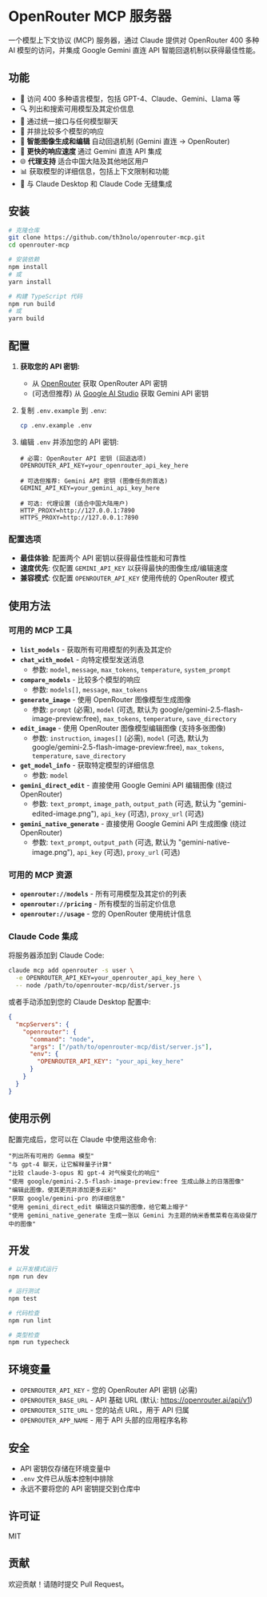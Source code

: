 # OpenRouter MCP 服务器

一个模型上下文协议 (MCP) 服务器，通过 Claude 提供对 OpenRouter 400 多种 AI 模型的访问，并集成 Google Gemini 直连 API 智能回退机制以获得最佳性能。

## 功能

- 🤖 访问 400 多种语言模型，包括 GPT-4、Claude、Gemini、Llama 等
- 🔍 列出和搜索可用模型及其定价信息
- 💬 通过统一接口与任何模型聊天
- 🔄 并排比较多个模型的响应
- 🎨 **智能图像生成和编辑** 自动回退机制 (Gemini 直连 → OpenRouter)
- 🚀 **更快的响应速度** 通过 Gemini 直连 API 集成
- 🌐 **代理支持** 适合中国大陆及其他地区用户
- 📊 获取模型的详细信息，包括上下文限制和功能
- 🔧 与 Claude Desktop 和 Claude Code 无缝集成

## 安装

```bash
# 克隆仓库
git clone https://github.com/th3nolo/openrouter-mcp.git
cd openrouter-mcp

# 安装依赖
npm install
# 或
yarn install

# 构建 TypeScript 代码
npm run build
# 或
yarn build
```

## 配置

1. **获取您的 API 密钥:**
   - 从 [OpenRouter](https://openrouter.ai/keys) 获取 OpenRouter API 密钥
   - (可选但推荐) 从 [Google AI Studio](https://aistudio.google.com/app/apikey) 获取 Gemini API 密钥

2. 复制 `.env.example` 到 `.env`:
   ```bash
   cp .env.example .env
   ```

3. 编辑 `.env` 并添加您的 API 密钥:
   ```env
   # 必需: OpenRouter API 密钥 (回退选项)
   OPENROUTER_API_KEY=your_openrouter_api_key_here
   
   # 可选但推荐: Gemini API 密钥 (图像任务的首选)
   GEMINI_API_KEY=your_gemini_api_key_here
   
   # 可选: 代理设置 (适合中国大陆用户)
   HTTP_PROXY=http://127.0.0.1:7890
   HTTPS_PROXY=http://127.0.0.1:7890
   ```

### 配置选项

- **最佳体验**: 配置两个 API 密钥以获得最佳性能和可靠性
- **速度优先**: 仅配置 `GEMINI_API_KEY` 以获得最快的图像生成/编辑速度
- **兼容模式**: 仅配置 `OPENROUTER_API_KEY` 使用传统的 OpenRouter 模式

## 使用方法

### 可用的 MCP 工具

- **`list_models`** - 获取所有可用模型的列表及其定价
- **`chat_with_model`** - 向特定模型发送消息
  - 参数: `model`, `message`, `max_tokens`, `temperature`, `system_prompt`
- **`compare_models`** - 比较多个模型的响应
  - 参数: `models[]`, `message`, `max_tokens`
- **`generate_image`** - 使用 OpenRouter 图像模型生成图像
  - 参数: `prompt` (必需), `model` (可选, 默认为 google/gemini-2.5-flash-image-preview:free), `max_tokens`, `temperature`, `save_directory`
- **`edit_image`** - 使用 OpenRouter 图像模型编辑图像 (支持多张图像)
  - 参数: `instruction`, `images[]` (必需), `model` (可选, 默认为 google/gemini-2.5-flash-image-preview:free), `max_tokens`, `temperature`, `save_directory`
- **`get_model_info`** - 获取特定模型的详细信息
  - 参数: `model`
- **`gemini_direct_edit`** - 直接使用 Google Gemini API 编辑图像 (绕过 OpenRouter)
  - 参数: `text_prompt`, `image_path`, `output_path` (可选, 默认为 "gemini-edited-image.png"), `api_key` (可选), `proxy_url` (可选)
- **`gemini_native_generate`** - 直接使用 Google Gemini API 生成图像 (绕过 OpenRouter)
  - 参数: `text_prompt`, `output_path` (可选, 默认为 "gemini-native-image.png"), `api_key` (可选), `proxy_url` (可选)

### 可用的 MCP 资源

- **`openrouter://models`** - 所有可用模型及其定价的列表
- **`openrouter://pricing`** - 所有模型的当前定价信息
- **`openrouter://usage`** - 您的 OpenRouter 使用统计信息

### Claude Code 集成

将服务器添加到 Claude Code:

```bash
claude mcp add openrouter -s user \
  -e OPENROUTER_API_KEY=your_openrouter_api_key_here \
  -- node /path/to/openrouter-mcp/dist/server.js
```

或者手动添加到您的 Claude Desktop 配置中:

```json
{
  "mcpServers": {
    "openrouter": {
      "command": "node",
      "args": ["/path/to/openrouter-mcp/dist/server.js"],
      "env": {
        "OPENROUTER_API_KEY": "your_api_key_here"
      }
    }
  }
}
```

## 使用示例

配置完成后，您可以在 Claude 中使用这些命令:

```
"列出所有可用的 Gemma 模型"
"与 gpt-4 聊天，让它解释量子计算"
"比较 claude-3-opus 和 gpt-4 对气候变化的响应"
"使用 google/gemini-2.5-flash-image-preview:free 生成山脉上的日落图像"
"编辑此图像，使其更亮并添加更多云彩"
"获取 google/gemini-pro 的详细信息"
"使用 gemini_direct_edit 编辑这只猫的图像，给它戴上帽子"
"使用 gemini_native_generate 生成一张以 Gemini 为主题的纳米香蕉菜肴在高级餐厅中的图像"
```

## 开发

```bash
# 以开发模式运行
npm run dev

# 运行测试
npm test

# 代码检查
npm run lint

# 类型检查
npm run typecheck
```

## 环境变量

- `OPENROUTER_API_KEY` - 您的 OpenRouter API 密钥 (必需)
- `OPENROUTER_BASE_URL` - API 基础 URL (默认: https://openrouter.ai/api/v1)
- `OPENROUTER_SITE_URL` - 您的站点 URL，用于 API 归属
- `OPENROUTER_APP_NAME` - 用于 API 头部的应用程序名称

## 安全

- API 密钥仅存储在环境变量中
- `.env` 文件已从版本控制中排除
- 永远不要将您的 API 密钥提交到仓库中

## 许可证

MIT

## 贡献

欢迎贡献！请随时提交 Pull Request。